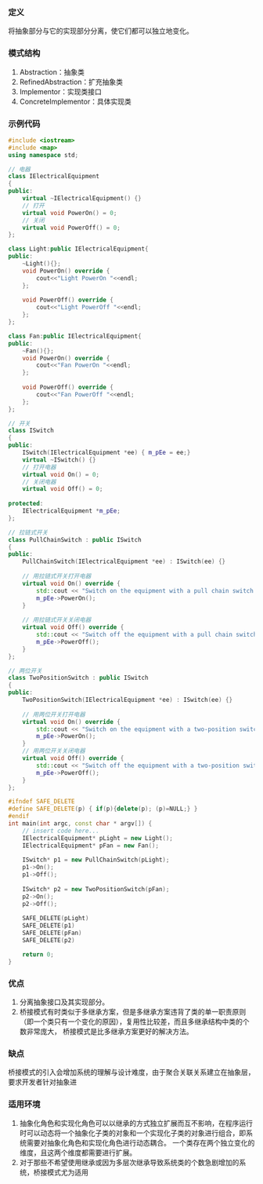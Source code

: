 ### 定义
将抽象部分与它的实现部分分离，使它们都可以独立地变化。

### 模式结构
1. Abstraction：抽象类
2. RefinedAbstraction：扩充抽象类
3. Implementor：实现类接口
4. ConcreteImplementor：具体实现类

### 示例代码
```cpp
#include <iostream>
#include <map>
using namespace std;

// 电器
class IElectricalEquipment
{
public:
    virtual ~IElectricalEquipment() {}
    // 打开
    virtual void PowerOn() = 0;
    // 关闭
    virtual void PowerOff() = 0;
};

class Light:public IElectricalEquipment{
public:
    ~Light(){};
    void PowerOn() override {
        cout<<"Light PowerOn "<<endl;
    };
    
    void PowerOff() override {
        cout<<"Light PowerOff "<<endl;
    };
};

class Fan:public IElectricalEquipment{
public:
    ~Fan(){};
    void PowerOn() override {
        cout<<"Fan PowerOn "<<endl;
    };
    
    void PowerOff() override {
        cout<<"Fan PowerOff "<<endl;
    };
};

// 开关
class ISwitch
{
public:
    ISwitch(IElectricalEquipment *ee) { m_pEe = ee;}
    virtual ~ISwitch() {}
    // 打开电器
    virtual void On() = 0;
    // 关闭电器
    virtual void Off() = 0;
    
protected:
    IElectricalEquipment *m_pEe;
};

// 拉链式开关
class PullChainSwitch : public ISwitch
{
public:
    PullChainSwitch(IElectricalEquipment *ee) : ISwitch(ee) {}
    
    // 用拉链式开关打开电器
    virtual void On() override {
        std::cout << "Switch on the equipment with a pull chain switch." << std::endl;
        m_pEe->PowerOn();
    }
    
    // 用拉链式开关关闭电器
    virtual void Off() override {
        std::cout << "Switch off the equipment with a pull chain switch." << std::endl;
        m_pEe->PowerOff();
    }
};

// 两位开关
class TwoPositionSwitch : public ISwitch
{
public:
    TwoPositionSwitch(IElectricalEquipment *ee) : ISwitch(ee) {}
    
    // 用两位开关打开电器
    virtual void On() override {
        std::cout << "Switch on the equipment with a two-position switch." << std::endl;
        m_pEe->PowerOn();
    }
    // 用两位开关关闭电器
    virtual void Off() override {
        std::cout << "Switch off the equipment with a two-position switch." << std::endl;
        m_pEe->PowerOff();
    }
};

#ifndef SAFE_DELETE
#define SAFE_DELETE(p) { if(p){delete(p); (p)=NULL;} }
#endif
int main(int argc, const char * argv[]) {
    // insert code here...
    IElectricalEquipment* pLight = new Light();
    IElectricalEquipment* pFan = new Fan();
    
    ISwitch* p1 = new PullChainSwitch(pLight);
    p1->On();
    p1->Off();
    
    ISwitch* p2 = new TwoPositionSwitch(pFan);
    p2->On();
    p2->Off();
    
    SAFE_DELETE(pLight)
    SAFE_DELETE(p1)
    SAFE_DELETE(pFan)
    SAFE_DELETE(p2)

    return 0;
}
```

### 优点
1. 分离抽象接口及其实现部分。
2. 桥接模式有时类似于多继承方案，但是多继承方案违背了类的单一职责原则（即一个类只有一个变化的原因），复用性比较差，而且多继承结构中类的个数非常庞大，
桥接模式是比多继承方案更好的解决方法。

### 缺点
桥接模式的引入会增加系统的理解与设计难度，由于聚合关联关系建立在抽象层，要求开发者针对抽象进

### 适用环境
1. 抽象化角色和实现化角色可以以继承的方式独立扩展而互不影响，在程序运行时可以动态将一个抽象化子类的对象和一个实现化子类的对象进行组合，即系统需要对抽象化角色和实现化角色进行动态耦合。
一个类存在两个独立变化的维度，且这两个维度都需要进行扩展。
2. 对于那些不希望使用继承或因为多层次继承导致系统类的个数急剧增加的系统，桥接模式尤为适用
